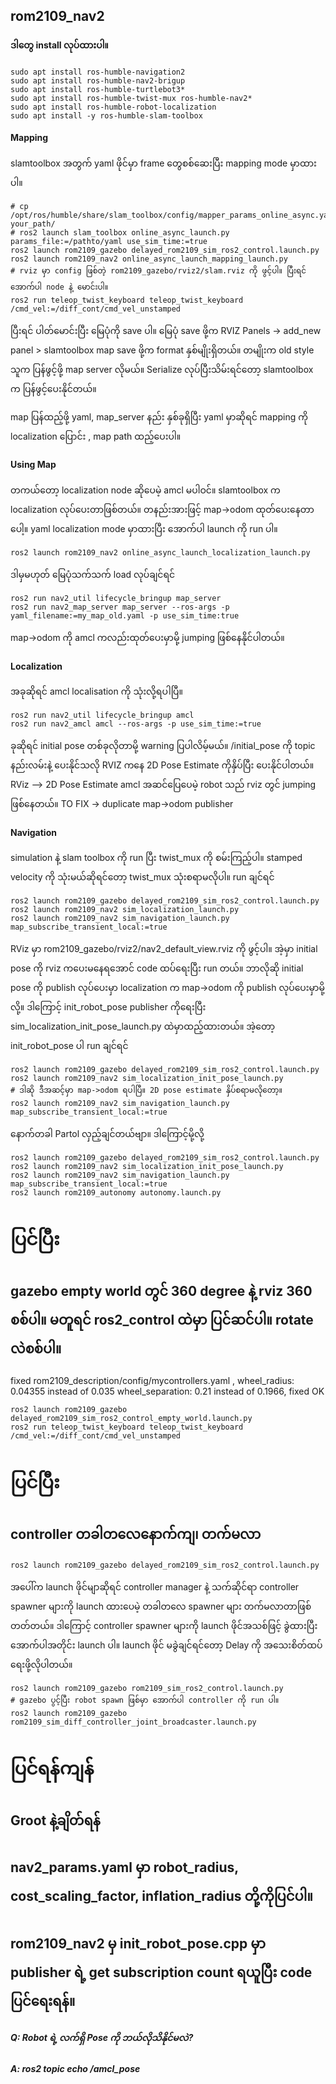 ## rom2109_nav2 

#### ဒါတွေ install လုပ်ထားပါ။
```
sudo apt install ros-humble-navigation2
sudo apt install ros-humble-nav2-brigup
sudo apt install ros-humble-turtlebot3*
sudo apt install ros-humble-twist-mux ros-humble-nav2*     
sudo apt install ros-humble-robot-localization
sudo apt install -y ros-humble-slam-toolbox
```

#### Mapping
slamtoolbox အတွက် yaml ဖိုင်မှာ frame တွေစစ်ဆေးပြီး mapping mode မှာထားပါ။
```
# cp /opt/ros/humble/share/slam_toolbox/config/mapper_params_online_async.yaml your_path/
# ros2 launch slam_toolbox online_async_launch.py params_file:=/pathto/yaml use_sim_time:=true
ros2 launch rom2109_gazebo delayed_rom2109_sim_ros2_control.launch.py
ros2 launch rom2109_nav2 online_async_launch_mapping_launch.py
# rviz မှာ config ဖြစ်တဲ့ rom2109_gazebo/rviz2/slam.rviz ကို ဖွင့်ပါ။ ပြီးရင် အောက်ပါ node နဲ့ မောင်းပါ။
ros2 run teleop_twist_keyboard teleop_twist_keyboard /cmd_vel:=/diff_cont/cmd_vel_unstamped
```
 ပြီးရင် ပါတ်မောင်းပြီး မြေပုံကို save ပါ။
 မြေပုံ save ဖို့က 
RVIZ Panels -> add_new panel > slamtoolbox
map save ဖို့က format နှစ်မျိုးရှိတယ်။ တမျိုးက old style သူက ပြန်ဖွင့်ဖို့  map server လိုမယ်။ Serialize လုပ်ပြီးသိမ်းရင်တော့ slamtoolbox က ပြန်ဖွင့်ပေးနိုင်တယ်။

map ပြန်ထည့်ဖို့ yaml, map_server နည်း နှစ်ခုရှိပြီး yaml မှာဆိုရင် mapping ကို localization ပြောင်း , map path ထည့်ပေးပါ။ 

#### Using Map
တကယ်တော့ localization node ဆိုပေမဲ့ amcl မပါဝင်။ slamtoolbox က localization လုပ်ပေးတာဖြစ်တယ်။ တနည်းအားဖြင့် map->odom ထုတ်ပေးနေတာပေါ့။ yaml localization mode မှာထားပြီး အောက်ပါ launch ကို run ပါ။
```
ros2 launch rom2109_nav2 online_async_launch_localization_launch.py
```
ဒါမှမဟုတ် မြေပုံသက်သက် load လုပ်ချင်ရင်
```
ros2 run nav2_util lifecycle_bringup map_server
ros2 run nav2_map_server map_server --ros-args -p yaml_filename:=my_map_old.yaml -p use_sim_time:true
```
map->odom ကို amcl ကလည်းထုတ်ပေးမှာမို့ jumping ဖြစ်နေနိုင်ပါတယ်။

#### Localization
အခုဆိုရင် amcl localisation ကို သုံးလို့ရပါပြီ။ 
```
ros2 run nav2_util lifecycle_bringup amcl
ros2 run nav2_amcl amcl --ros-args -p use_sim_time:=true
```
ခုဆိုရင် initial pose တစ်ခုလိုတာမို့ warning ပြပါလိမ့်မယ်။ /initial_pose ကို topic နည်းလမ်းနဲ့ ပေးနိုင်သလို RVIZ ကနေ 2D Pose Estimate ကိုနှိပ်ပြီး ပေးနိုင်ပါတယ်။
RViz --> 2D Pose Estimate
amcl အဆင်ပြေပေမဲ့ robot သည် rviz တွင် jumping ဖြစ်နေတယ်။
TO FIX -> duplicate map->odom publisher

#### Navigation
simulation နဲ့ slam toolbox ကို run ပြီး twist_mux ကို စမ်းကြည့်ပါ။ stamped velocity ကို သုံးမယ်ဆိုရင်တော့ twist_mux သုံးစရာမလိုပါ။ run ချင်ရင်  
```
ros2 launch rom2109_gazebo delayed_rom2109_sim_ros2_control.launch.py
ros2 launch rom2109_nav2 sim_localization_launch.py
ros2 launch rom2109_nav2 sim_navigation_launch.py map_subscribe_transient_local:=true
```
RViz မှာ rom2109_gazebo/rviz2/nav2_default_view.rviz ကို ဖွင့်ပါ။
အဲ့မှာ initial pose ကို rviz ကပေးမနေရအောင် code ထပ်ရေးပြီး run တယ်။ ဘာလိုဆို initial pose ကို publish လုပ်ပေးမှာ localization က map->odom ကို publish လုပ်ပေးမှာမို့လို့။ ဒါကြောင့် init_robot_pose publisher ကိုရေးပြီး sim_localization_init_pose_launch.py ထဲမှာထည့်ထားတယ်။ အဲ့တော့ init_robot_pose ပါ run ချင်ရင် 
```
ros2 launch rom2109_gazebo delayed_rom2109_sim_ros2_control.launch.py
ros2 launch rom2109_nav2 sim_localization_init_pose_launch.py
# ဒါဆို ဒီအဆင့်မှာ map->odom ရပါပြီ။ 2D pose estimate နှိပ်စရာမလိုတော့။
ros2 launch rom2109_nav2 sim_navigation_launch.py map_subscribe_transient_local:=true
```
နောက်တခါ Partol လှည့်ချင်တယ်ဗျာ။ ဒါကြောင့်မို့လို့
```
ros2 launch rom2109_gazebo delayed_rom2109_sim_ros2_control.launch.py
ros2 launch rom2109_nav2 sim_localization_init_pose_launch.py
ros2 launch rom2109_nav2 sim_navigation_launch.py map_subscribe_transient_local:=true
ros2 launch rom2109_autonomy autonomy.launch.py
```

# ပြင်ပြီး
## gazebo empty world တွင် 360 degree နဲ့ rviz 360 စစ်ပါ။ မတူရင် ros2_control ထဲမှာ ပြင်ဆင်ပါ။ rotate လဲစစ်ပါ။
fixed rom2109_description/config/mycontrollers.yaml , wheel_radius: 0.04355 instead of 0.035
wheel_separation: 0.21 instead of 0.1966, fixed OK
```
ros2 launch rom2109_gazebo delayed_rom2109_sim_ros2_control_empty_world.launch.py
ros2 run teleop_twist_keyboard teleop_twist_keyboard /cmd_vel:=/diff_cont/cmd_vel_unstamped
```
# ပြင်ပြီး
## controller တခါတလေနောက်ကျ၊ တက်မလာ
```
ros2 launch rom2109_gazebo delayed_rom2109_sim_ros2_control.launch.py
```
အပေါ်က launch ဖိုင်မျာဆိုရင် controller manager နဲ့ သက်ဆိုင်ရာ controller spawner များကို launch ထားပေမဲ့ တခါတလေ spawner များ တက်မလာတာဖြစ်တတ်တယ်။ ဒါကြောင့်  controller spawner များကို launch ဖိုင်အသစ်ဖြင့် ခွဲထားပြီး အောက်ပါအတိုင်း launch ပါ။ launch ဖိုင် မခွဲချင်ရင်တော့  Delay ကို အသေးစိတ်ထပ်ရေးဖို့လိုပါတယ်။
```
ros2 launch rom2109_gazebo rom2109_sim_ros2_control.launch.py
# gazebo ပွင့်ပြီး robot spawn ဖြစ်မှာ အောက်ပါ controller ကို run ပါ။
ros2 launch rom2109_gazebo rom2109_sim_diff_controller_joint_broadcaster.launch.py
```

# ပြင်ရန်ကျန်
## Groot နဲ့ချိတ်ရန်
## nav2_params.yaml မှာ robot_radius, cost_scaling_factor, inflation_radius တို့ကိုပြင်ပါ။
## rom2109_nav2 မှ init_robot_pose.cpp မှာ publisher ရဲ့ get subscription count ရယူပြီး code ပြင်ရေးရန်။


##### Q: Robot  ရဲ့ လက်ရှိ Pose ကို ဘယ်လိုသိနိုင်မလဲ?
##### A: ros2 topic echo /amcl_pose
